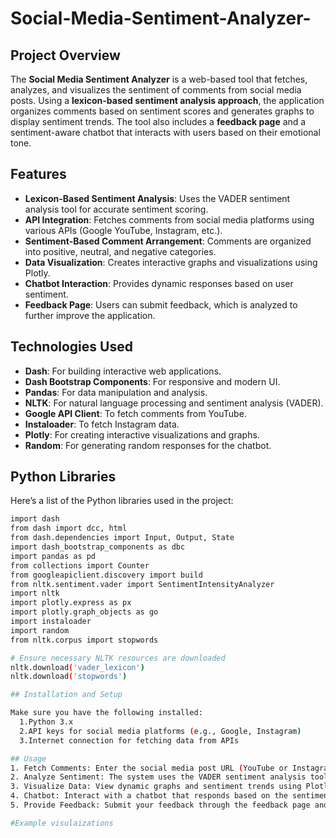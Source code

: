 # Social-Media-Sentiment-Analyzer-

## Project Overview

The **Social Media Sentiment Analyzer** is a web-based tool that fetches, analyzes, and visualizes the sentiment of comments from social media posts. Using a **lexicon-based sentiment analysis approach**, the application organizes comments based on sentiment scores and generates graphs to display sentiment trends. The tool also includes a **feedback page** and a sentiment-aware chatbot that interacts with users based on their emotional tone.

## Features

- **Lexicon-Based Sentiment Analysis**: Uses the VADER sentiment analysis tool for accurate sentiment scoring.
- **API Integration**: Fetches comments from social media platforms using various APIs (Google YouTube, Instagram, etc.).
- **Sentiment-Based Comment Arrangement**: Comments are organized into positive, neutral, and negative categories.
- **Data Visualization**: Creates interactive graphs and visualizations using Plotly.
- **Chatbot Interaction**: Provides dynamic responses based on user sentiment.
- **Feedback Page**: Users can submit feedback, which is analyzed to further improve the application.

## Technologies Used

- **Dash**: For building interactive web applications.
- **Dash Bootstrap Components**: For responsive and modern UI.
- **Pandas**: For data manipulation and analysis.
- **NLTK**: For natural language processing and sentiment analysis (VADER).
- **Google API Client**: To fetch comments from YouTube.
- **Instaloader**: To fetch Instagram data.
- **Plotly**: For creating interactive visualizations and graphs.
- **Random**: For generating random responses for the chatbot.

## Python Libraries

Here’s a list of the Python libraries used in the project:

```bash
import dash
from dash import dcc, html
from dash.dependencies import Input, Output, State
import dash_bootstrap_components as dbc
import pandas as pd
from collections import Counter
from googleapiclient.discovery import build
from nltk.sentiment.vader import SentimentIntensityAnalyzer
import nltk
import plotly.express as px
import plotly.graph_objects as go
import instaloader
import random
from nltk.corpus import stopwords

# Ensure necessary NLTK resources are downloaded
nltk.download('vader_lexicon')
nltk.download('stopwords')

## Installation and Setup

Make sure you have the following installed:
  1.Python 3.x
  2.API keys for social media platforms (e.g., Google, Instagram)
  3.Internet connection for fetching data from APIs

## Usage
1. Fetch Comments: Enter the social media post URL (YouTube or Instagram), and the app fetches comments using the relevant API.
2. Analyze Sentiment: The system uses the VADER sentiment analysis tool to score each comment.
3. Visualize Data: View dynamic graphs and sentiment trends using Plotly visualizations.
4. Chatbot: Interact with a chatbot that responds based on the sentiment of your feedback.
5. Provide Feedback: Submit your feedback through the feedback page and let the system analyze your sentiment.

#Example visulaizations


